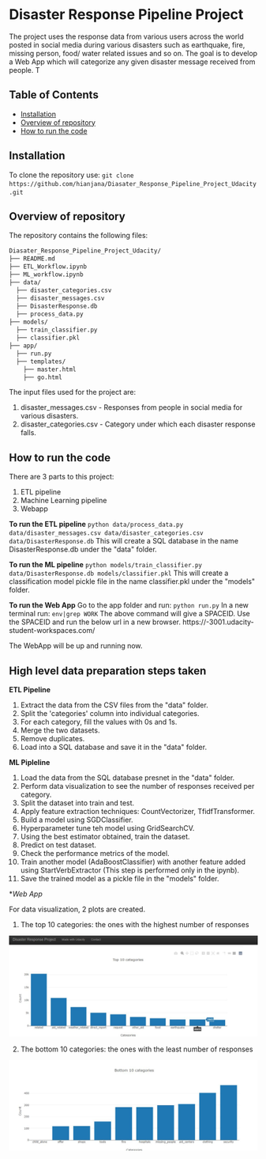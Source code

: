# Disaster Response Pipeline Project

The project uses the response data from various users across the world posted in social media during various disasters such as earthquake, fire, missing person, food/ water related issues and so on. The goal is to develop a Web App which will categorize any given disaster message received from people. T

## Table of Contents

- [Installation](#installation)
- [Overview of repository](#overview-of-repository)
- [How to run the code](#how-to-run-the-code)

## Installation

To clone the repository use: ``` git clone https://github.com/hianjana/Diasater_Response_Pipeline_Project_Udacity.git ```

## Overview of repository

The repository contains the following files:

    Diasater_Response_Pipeline_Project_Udacity/
    ├── README.md
    ├── ETL_Workflow.ipynb
    ├── ML_workflow.ipynb
    ├── data/
      ├── disaster_categories.csv
      ├── disaster_messages.csv
      ├── DisasterResponse.db
      ├── process_data.py
    ├── models/
      ├── train_classifier.py
      ├── classifier.pkl
    ├── app/
      ├── run.py
      ├── templates/
        ├── master.html
        ├── go.html

The input files used for the project are:

1) disaster_messages.csv - Responses from people in social media for various disasters.
2) disaster_categories.csv - Category under which each disaster response falls.

## How to run the code

There are 3 parts to this project:
1) ETL pipeline
2) Machine Learning pipeline
3) Webapp

**To run the ETL pipeline**
    ``` python data/process_data.py data/disaster_messages.csv data/disaster_categories.csv data/DisasterResponse.db ```
This will create a SQL database in the name DisasterResponse.db under the "data" folder.

**To run the ML pipeline**
    ``` python models/train_classifier.py data/DisasterResponse.db models/classifier.pkl ```
This will create a classification model pickle file in the name classifier.pkl under the "models" folder.

**To run the Web App**
Go to the app folder and run:
    ``` python run.py ```
In a new terminal run:
    ``` env|grep WORK ```
The above command will give a SPACEID. Use the SPACEID and run the below url in a new browser.
    https://<Your SPACEID>-3001.udacity-student-workspaces.com/

The WebApp will be up and running now.
    
## High level data preparation steps taken

**ETL Pipeline**
1) Extract the data from the CSV files from the "data" folder.
2) Split the 'categories' column into individual categories.
3) For each category, fill the values with 0s and 1s.
4) Merge the two datasets.
5) Remove duplicates.
6) Load into a SQL database and save it in the "data" folder.

**ML Pipleline**
1) Load the data from the SQL database presnet in the "data" folder.
2) Perform data visualization to see the number of responses received per category.
3) Split the dataset into train and test.
4) Apply feature extraction techniques: CountVectorizer, TfidfTransformer.
5) Build a model using SGDClassifier.
6) Hyperparameter tune teh model using GridSearchCV.
7) Using the best estimator obtained, train the dataset.
8) Predict on test dataset.
9) Check the performance metrics of the model.
10) Train another model (AdaBoostClassifier) with another feature added using StartVerbExtractor (This step is performed only in the ipynb).
11) Save the trained model as a pickle file in the "models" folder.

**Web App*

For data visualization, 2 plots are created.
1) The top 10 categories: the ones with the highest number of responses

![alt text](https://github.com/hianjana/Diasater_Response_Pipeline_Project_Udacity/blob/main/plot1_top10.JPG)

2) The bottom 10 categories: the ones with the least number of responses

![alt text](https://github.com/hianjana/Diasater_Response_Pipeline_Project_Udacity/blob/main/plot2_bottom10.JPG)

